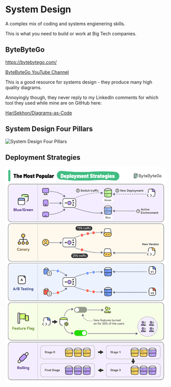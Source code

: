 # System Design

A complex mix of coding and systems engienering skills.

This is what you need to build or work at Big Tech companies.

## ByteByteGo

<https://bytebytego.com/>

[ByteByteGo YouTube Channel](https://www.youtube.com/channel/UCZgt6AzoyjslHTC9dz0UoTw)

This is a good resource for systems design - they produce many high quality diagrams.

Annoyingly though, they never reply to my LinkedIn comments for which tool they used while mine are on GitHub here:

[HariSekhon/Diagrams-as-Code](https://github.com/HariSekhon/Diagrams-as-Code)

## System Design Four Pillars

![System Design Four Pillars](images/system_design_four_pillars.gif)

## Deployment Strategies

![Deployment Strategies](images/deployment_strategies.gif)

